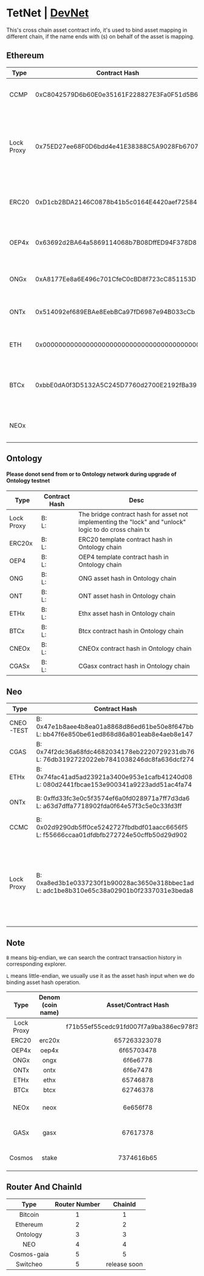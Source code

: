 # TetNet | [DevNet](README_DevNet.md) 

This's cross chain asset contract info, it's used to bind asset mapping in different chain, if the name ends with (s) on behalf of the asset is mapping.

## Ethereum

Type | Contract Hash | Desc
---|---|---
CCMP | 0xC8042579D6b60E0e35161F228827E3Fa0F51d5B6 | Cross Chain Manager Proxy contract hash 
Lock Proxy | 0x75ED27ee68F0D6bdd4e41E38388C5A9028Fb6707 | The lock proxy bridge contract hash for asset not implementing the "lock" and "unlock" logic to do cross chain tx
ERC20 | 0xD1cb2BDA2146C0878b41b5c0164E4420aef72584 | ERC20 template contract hash in Ethereum chain
OEP4x | 0x63692d2BA64a5869114068b7B08DffED94F378D8 | OEP4x template contract hash in Ethereum chain
ONGx | 0xA8177Ee8a6E496c701CfeC0cBD8f723cC851153D | ONGx contract hash in Ethereum chain
ONTx | 0x514092ef689EBAe8EebBCa97fD6987e94B033cCb | ONTx contract hash in Ethereum chain
ETH | 0x0000000000000000000000000000000000000000 | The asset hash that we treat as the Ether asset
BTCx | 0xbbE0dA0f3D5132A5C245D7760d2700E2192fBa39 | Btcx contract hash corresponding with unique btc redeem script
NEOx |  | Neox contract hash in Ethereum chain

## Ontology
#### Please donot send from or to Ontology network during upgrade of Ontology testnet
Type | Contract Hash | Desc
---|---|---
Lock Proxy | B: </br> L:  | The bridge contract hash for asset not implementing the "lock" and "unlock" logic to do cross chain tx
ERC20x | B:  </br> L:  | ERC20 template contract hash in Ontology chain
OEP4 | B:  </br> L:  | OEP4 template contract hash in Ontology chain
ONG | B:  </br> L:  | ONG asset hash in Ontology chain
ONT | B:  </br> L:  | ONT asset hash in Ontology chain
ETHx | B:  </br> L:  | Ethx asset hash in Ontology chain
BTCx | B:  </br> L:  |  Btcx contract hash in Ontology chain
CNEOx | B:  </br> L:  |  CNEOx contract hash in Ontology chain
CGASx | B:  </br> L:  | CGasx contract hash in Ontology chain
## Neo

Type | Contract Hash | Desc
---|---|---
CNEO-TEST | B: 0x47e1b8aee4b8ea01a8868d86ed61be50e8f647bb </br> L: bb47f6e850be61ed868d86a801eab8e4aeb8e147 | 
CGAS | B: 0x74f2dc36a68fdc4682034178eb2220729231db76 </br> L: 76db3192722022eb7841038246dc8fa636dcf274 |
ETHx | B: 0x74fac41ad5ad23921a3400e953e1cafb41240d08 </br> L: 080d2441fbcae153e900341a9223add51ac4fa74 | Eth asset hash in Neo chain
ONTx | B: 0xffd33fc3e0c5f3574ef6a0fd028971a7ff7d3da6 </br> L: a63d7dffa7718902fda0f64e57f3c5e0c33fd3ff | ONT asset hash in Neo chain
CCMC | B: 0x02d9290db5ff0ce5242727fbdbdf01aacc6656f5 </br> L: f55666ccaa01dfdbfb272724e50cffb50d29d902 | Cross Chain Manager Contract
Lock Proxy | B: 0xa8ed3b1e0337230f1b90028ac3650e318bbec1ad </br> L: adc1be8b310e65c38a02901b0f2337031e3beda8 | The lock proxy bridge contract hash for asset not implementing the "lock" and "unlock" logic to do cross chain tx


## Note 
`B` means big-endian, we can search the contract transaction history in corresponding explorer.

`L` means little-endian, we usually use it as the asset hash input when we do binding asset hash operation.

Type | Denom (coin name) | Asset/Contract Hash | Desc
:-:|:-:|:-:|:-:
Lock Proxy | | f71b55ef55cedc91fd007f7a9ba386ec978f3aa8 |
ERC20 | erc20x | 657263323078 |
OEP4x | oep4x | 6f65703478 |
ONGx | ongx | 6f6e6778 |
ONTx | ontx | 6f6e7478 |
ETHx | ethx | 65746878 |
BTCx | btcx | 62746378 |
NEOx | neox | 6e656f78 | not including currently
GASx | gasx | 67617378 | not including currently
Cosmos| stake | 7374616b65 | not including currently

## Router And ChainId
Type | Router Number | ChainId
:-:|:-:|:-:
Bitcoin | 1 | 1
Ethereum | 2 | 2
Ontology | 3 | 3
NEO | 4 | 4
Cosmos-gaia | 5 | 5
Switcheo | 5 | release soon
